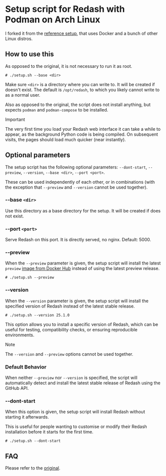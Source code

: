 # Setup script for Redash with Podman on Arch Linux

I forked it from the [reference setup](https://github.com/getredash/setup), that uses Docker and a bunch of other Linux distros.

## How to use this

As opposed to the original, it is not necessary to run it as root.

```
# ./setup.sh --base <dir>
```

Make sure `<dir>` is a directory where you can write to. It will be created if doesn't exist. The default is
`/opt/redash`, to which you likely cannot write to as a normal user.

Also as opposed to the original, the script does not install anything, but expects `podman` and
`podman-compose` to be installed.

> [!IMPORTANT]
> The very first time you load your Redash web interface it can take a while to appear, as the background Python code
> is being compiled.  On subsequent visits, the pages should load much quicker (near instantly).

## Optional parameters

The setup script has the following optional parameters: `--dont-start`, `--preview`, `--version`, `--base <dir>`, `--port <port>`.

These can be used independently of each other, or in combinations (with the exception that `--preview` and `--version` cannot be used together).

### --base `<dir>`

Use this directory as a base directory for the setup. It will be created if does not exist.

### --port `<port>`

Serve Redash on this port. It is directly served, no nginx. Default: 5000.

### --preview

When the `--preview` parameter is given, the setup script will install the latest `preview`
[image from Docker Hub](https://hub.docker.com/r/redash/redash/tags) instead of using the latest preview release.

```
# ./setup.sh --preview
```

### --version

When the `--version` parameter is given, the setup script will install the specified version of Redash instead of the latest stable release.

```
# ./setup.sh --version 25.1.0
```

This option allows you to install a specific version of Redash, which can be useful for testing, compatibility checks, or ensuring reproducible environments.

> [!NOTE]
> The `--version` and `--preview` options cannot be used together.

### Default Behavior

When neither `--preview` nor `--version` is specified, the script will automatically detect and install the latest stable release of Redash using the GitHub API.

### --dont-start

When this option is given, the setup script will install Redash without starting it afterwards.

This is useful for people wanting to customise or modify their Redash installation before it starts for the first time.

```
# ./setup.sh --dont-start
```

## FAQ

Please refer to the [original](https://github.com/getredash/setup?tab=readme-ov-file#faq).
